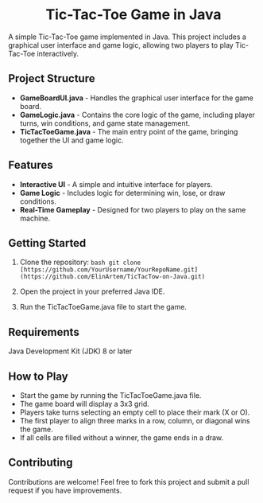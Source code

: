 # <div align="center">Tic-Tac-Toe Game in Java</div>

A simple Tic-Tac-Toe game implemented in Java. This project includes a graphical user interface and game logic, allowing two players to play Tic-Tac-Toe interactively.

## Project Structure

- **GameBoardUI.java** - Handles the graphical user interface for the game board.
- **GameLogic.java** - Contains the core logic of the game, including player turns, win conditions, and game state management.
- **TicTacToeGame.java** - The main entry point of the game, bringing together the UI and game logic.

## Features

- **Interactive UI** - A simple and intuitive interface for players.
- **Game Logic** - Includes logic for determining win, lose, or draw conditions.
- **Real-Time Gameplay** - Designed for two players to play on the same machine.

## Getting Started

1. Clone the repository:
   ``` bash git clone [https://github.com/YourUsername/YourRepoName.git](https://github.com/ElinArtem/TicTacTow-on-Java.git) ```
   
2. Open the project in your preferred Java IDE.
3. Run the TicTacToeGame.java file to start the game.

## Requirements

Java Development Kit (JDK) 8 or later

## How to Play

- Start the game by running the TicTacToeGame.java file.
- The game board will display a 3x3 grid.
- Players take turns selecting an empty cell to place their mark (X or O).
- The first player to align three marks in a row, column, or diagonal wins the game.
- If all cells are filled without a winner, the game ends in a draw.

## Contributing

Contributions are welcome! Feel free to fork this project and submit a pull request if you have improvements.
